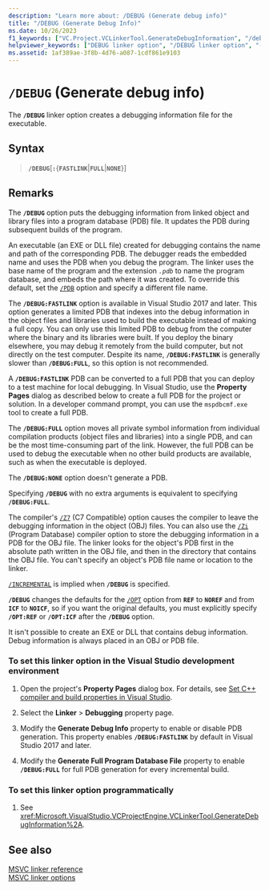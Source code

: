 ```yaml
---
description: "Learn more about: /DEBUG (Generate debug info)"
title: "/DEBUG (Generate Debug Info)"
ms.date: 10/26/2023
f1_keywords: ["VC.Project.VCLinkerTool.GenerateDebugInformation", "/debug"]
helpviewer_keywords: ["DEBUG linker option", "/DEBUG linker option", "-DEBUG linker option", "PDB files", "debugging [C++], debug information files", "generate debug info linker option", "pdb files, generating debug info", ".pdb files, generating debug info", "debugging [C++], linker option", "program databases [C++]"]
ms.assetid: 1af389ae-3f8b-4d76-a087-1cdf861e9103
---
```

# `/DEBUG` (Generate debug info)

The **`/DEBUG`** linker option creates a debugging information file for the executable.

## Syntax

> **`/DEBUG`**\[**`:`**{**`FASTLINK`**|**`FULL`**|**`NONE`**}]

## Remarks

The **`/DEBUG`** option puts the debugging information from linked object and library files into a program database (PDB) file. It updates the PDB during subsequent builds of the program.

An executable (an EXE or DLL file) created for debugging contains the name and path of the corresponding PDB. The debugger reads the embedded name and uses the PDB when you debug the program. The linker uses the base name of the program and the extension *`.pdb`* to name the program database, and embeds the path where it was created. To override this default, set the [`/PDB`](pdb-use-program-database.md) option and specify a different file name.

The **`/DEBUG:FASTLINK`** option is available in Visual Studio 2017 and later. This option generates a limited PDB that indexes into the debug information in the object files and libraries used to build the executable instead of making a full copy. You can only use this limited PDB to debug from the computer where the binary and its libraries were built. If you deploy the binary elsewhere, you may debug it remotely from the build computer, but not directly on the test computer. Despite its name, **`/DEBUG:FASTLINK`** is generally slower than **`/DEBUG:FULL`**, so this option is not recommended.

A **`/DEBUG:FASTLINK`** PDB can be converted to a full PDB that you can deploy to a test machine for local debugging. In Visual Studio, use the **Property Pages** dialog as described below to create a full PDB for the project or solution. In a developer command prompt, you can use the `mspdbcmf.exe` tool to create a full PDB.

The **`/DEBUG:FULL`** option moves all private symbol information from individual compilation products (object files and libraries) into a single PDB, and can be the most time-consuming part of the link. However, the full PDB can be used to debug the executable when no other build products are available, such as when the executable is deployed.

The **`/DEBUG:NONE`** option doesn't generate a PDB.

Specifying **`/DEBUG`** with no extra arguments is equivalent to specifying **`/DEBUG:FULL`**.

The compiler's [`/Z7`](z7-zi-zi-debug-information-format.md) (C7 Compatible) option causes the compiler to leave the debugging information in the object (OBJ) files. You can also use the [`/Zi`](z7-zi-zi-debug-information-format.md) (Program Database) compiler option to store the debugging information in a PDB for the OBJ file. The linker looks for the object's PDB first in the absolute path written in the OBJ file, and then in the directory that contains the OBJ file. You can't specify an object's PDB file name or location to the linker.

[`/INCREMENTAL`](incremental-link-incrementally.md) is implied when **`/DEBUG`** is specified.

**`/DEBUG`** changes the defaults for the [`/OPT`](opt-optimizations.md) option from **`REF`** to **`NOREF`** and from **`ICF`** to **`NOICF`**, so if you want the original defaults, you must explicitly specify **`/OPT:REF`** or **`/OPT:ICF`** after the **`/DEBUG`** option.

It isn't possible to create an EXE or DLL that contains debug information. Debug information is always placed in an OBJ or PDB file.

### To set this linker option in the Visual Studio development environment

1. Open the project's **Property Pages** dialog box. For details, see [Set C++ compiler and build properties in Visual Studio](../working-with-project-properties.md).

1. Select the **Linker** > **Debugging** property page.

1. Modify the **Generate Debug Info** property to enable or disable PDB generation. This property enables **`/DEBUG:FASTLINK`** by default in Visual Studio 2017 and later.

1. Modify the **Generate Full Program Database File** property to enable **`/DEBUG:FULL`** for full PDB generation for every incremental build.

### To set this linker option programmatically

1. See <xref:Microsoft.VisualStudio.VCProjectEngine.VCLinkerTool.GenerateDebugInformation%2A>.

## See also

[MSVC linker reference](linking.md)\
[MSVC linker options](linker-options.md)
